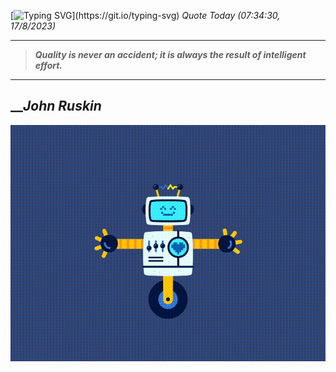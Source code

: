 [![Typing SVG](https://readme-typing-svg.herokuapp.com?font=Press+Start+2P&color=C2F784&size=35&width=900&height=100&lines=Hello+World%2C+I'm+Hung+!)](https://git.io/typing-svg) 
_Quote Today (07:34:30, 17/8/2023)_
___
>**_Quality is never an accident; it is always the result of intelligent effort._**
___

## __**_John Ruskin_**

![RobotDance](src/assets/images/robot-dancing-dribble.gif?style=center)
